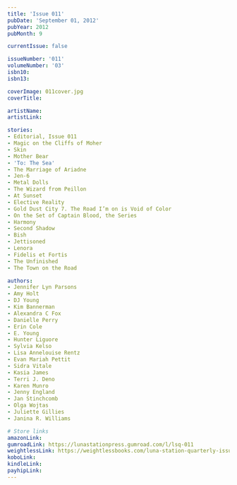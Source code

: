 ```yaml
---
title: 'Issue 011'
pubDate: 'September 01, 2012'
pubYear: 2012
pubMonth: 9

currentIssue: false

issueNumber: '011'
volumeNumber: '03'
isbn10: 
isbn13: 

coverImage: 011cover.jpg
coverTitle: 

artistName: 
artistLink: 

stories:
- Editorial, Issue 011
- Magic on the Cliffs of Moher
- Skin
- Mother Bear
- 'To: The Sea'
- The Marriage of Ariadne
- Jen-6
- Metal Dolls
- The Wizard from Peillon
- At Sunset
- Elective Reality
- Gold Dust City 7. The Road I’m on is Void of Color
- On the Set of Captain Blood, the Series
- Harmony
- Second Shadow
- Bish
- Jettisoned
- Lenora
- Fidelis et Fortis
- The Unfinished
- The Town on the Road

authors:
- Jennifer Lyn Parsons
- Amy Holt
- DJ Young
- Kim Bannerman
- Alexandra C Fox
- Danielle Perry
- Erin Cole
- E. Young
- Hunter Liguore
- Sylvia Kelso
- Lisa Annelouise Rentz
- Evan Mariah Pettit
- Sidra Vitale
- Kasia James
- Terri J. Deno
- Karen Munro
- Jenny England
- Jan Stinchcomb
- Olga Wojtas
- Juliette Gillies
- Janina R. Williams

# Store links
amazonLink: 
gumroadLink: https://lunastationpress.gumroad.com/l/lsq-011
weightlessLink: https://weightlessbooks.com/luna-station-quarterly-issue-011/
koboLink: 
kindleLink: 
payhipLink: 
---
```

